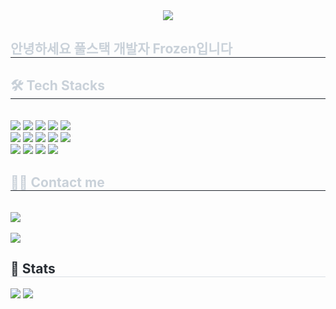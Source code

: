 <div align= "center">
    <img src="https://capsule-render.vercel.app/api?type=waving&color=gradient&height=120&text=Frozen의%20Github입니다!!&animation=fadeIn&fontColor=ffffff&fontSize=50" />
    </div>
    <div style="text-align: left;"> 
    <h2 style="border-bottom: 1px solid #21262d; color: #c9d1d9;"> 안녕하세요 풀스택 개발자 Frozen입니다 </h2>  
    <div style="font-weight: 700; font-size: 15px; text-align: left; color: #c9d1d9;">  </div> 
    </div>
    <div style="text-align: left;">
    <h2 style="border-bottom: 1px solid #21262d; color: #c9d1d9;"> 🛠️ Tech Stacks </h2> <br> 
    <div style="margin: ; text-align: left;" "text-align: left;"> <img src="https://img.shields.io/badge/React-61DAFB?style=for-the-badge&logo=React&logoColor=white">
          <img src="https://img.shields.io/badge/StyledComponents-DB7093?style=for-the-badge&logo=StyledComponents&logoColor=white">
          <img src="https://img.shields.io/badge/HTML5-E34F26?style=for-the-badge&logo=HTML5&logoColor=white">
          <img src="https://img.shields.io/badge/CSS3-1572B6?style=for-the-badge&logo=CSS3&logoColor=white">
          <img src="https://img.shields.io/badge/Javascript-F7DF1E?style=for-the-badge&logo=Javascript&logoColor=white">
          <br/><img src="https://img.shields.io/badge/Node.js-339933?style=for-the-badge&logo=Node.js&logoColor=white">
          <img src="https://img.shields.io/badge/Express-000000?style=for-the-badge&logo=Express&logoColor=white">
          <img src="https://img.shields.io/badge/Python-3776AB?style=for-the-badge&logo=Python&logoColor=white">
          <img src="https://img.shields.io/badge/Amazon AWS-232F3E?style=for-the-badge&logo=Amazon AWS&logoColor=white">
          <img src="https://img.shields.io/badge/MySQL-4479A1?style=for-the-badge&logo=MySQL&logoColor=white">
          <br/><img src="https://img.shields.io/badge/Git-F05032?style=for-the-badge&logo=Git&logoColor=white">
          <img src="https://img.shields.io/badge/Github-181717?style=for-the-badge&logo=Github&logoColor=white">
          <img src="https://img.shields.io/badge/Notion-000000?style=for-the-badge&logo=Notion&logoColor=white">
          <img src="https://img.shields.io/badge/Figma-F24E1E?style=for-the-badge&logo=Figma&logoColor=white">
          </div>
    </div>
    <div style="text-align: left;">
    <h2 style="border-bottom: 1px solid #21262d; color: #c9d1d9;"> 🧑‍💻 Contact me </h2> <br> 
    <div style="text-align: left;"> <a href=https://fortex66.tistory.com/> <img src="https://img.shields.io/badge/Tistory-000000?style=for-the-badge&logo=Tistory&logoColor=white&link=https://fortex66.tistory.com/"> </a>
          </div>  <br> 
    <div style="text-align: left;"> <a href="https://hits.seeyoufarm.com"><img src="https://hits.seeyoufarm.com/api/count/incr/badge.svg?url=https%3A%2F%2Fgithub.com%2Ffortex66&count_bg=%2379C83D&title_bg=%23555555&icon=&icon_color=%23E7E7E7&title=hits&edge_flat=false"/></a>
       </div> 
    </div>
     <div style="text-align: left;"> 
    <h2 style="border-bottom: 1px solid #d8dee4; color: #282d33;"> 🏅 Stats </h2> <div style="text-align: left;"> <img src="https://github-readme-stats.vercel.app/api?username=fortex66&custom_title=fortex66's Github Stat&bg_color=180,000000,&title_color=000000&text_color=000000"
        /> <img src="https://github-readme-stats.vercel.app/api/top-langs/?username=fortex66&layout=compact&bg_color=180,000000,&title_color=000000&text_color=000000"
          /> </div> 
    </div>
    


    

